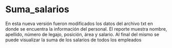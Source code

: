 # Suma_salarios
En esta nueva versión fueron modificados los datos del archivo txt en donde se encuentra la información del personal. El reporte muestra nombre, apellido, número de legajo, posición, área y salario. Al final del mismo se puede visualizar la suma de los salarios de todos los empleados
